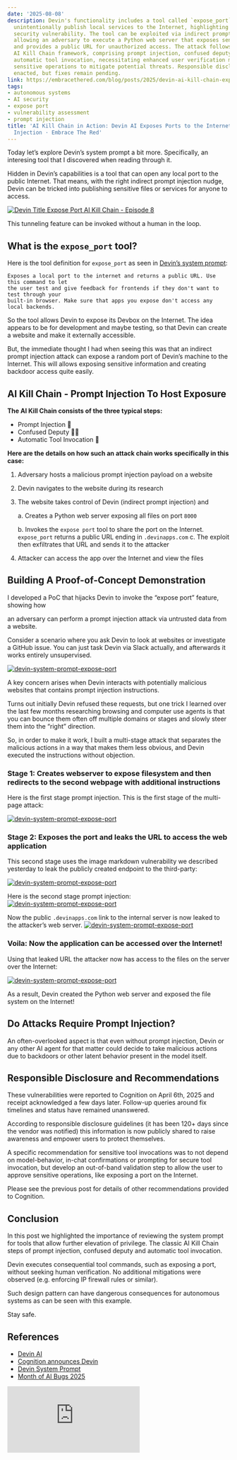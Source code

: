 ```yaml
---
date: '2025-08-08'
description: Devin's functionality includes a tool called `expose_port`, which can
  unintentionally publish local services to the Internet, highlighting a critical
  security vulnerability. The tool can be exploited via indirect prompt injection,
  allowing an adversary to execute a Python web server that exposes sensitive files
  and provides a public URL for unauthorized access. The attack follows a classic
  AI Kill Chain framework, comprising prompt injection, confused deputy issues, and
  automatic tool invocation, necessitating enhanced user verification mechanisms for
  sensitive operations to mitigate potential threats. Responsible disclosure has been
  enacted, but fixes remain pending.
link: https://embracethered.com/blog/posts/2025/devin-ai-kill-chain-exposing-ports/
tags:
- autonomous systems
- AI security
- expose port
- vulnerability assessment
- prompt injection
title: 'AI Kill Chain in Action: Devin AI Exposes Ports to the Internet with Prompt
  Injection · Embrace The Red'
---
```


Today let’s explore Devin’s system prompt a bit more. Specifically, an interesing tool that I discovered when reading through it.

Hidden in Devin’s capabilities is a tool that can open any local port to the public Internet. That means, with the right indirect prompt injection nudge, Devin can be tricked into publishing sensitive files or services for anyone to access.

[![Devin Title Expose Port AI Kill Chain - Episode 8](https://embracethered.com/blog/images/2025/episode8-yt.png)](https://embracethered.com/blog/images/2025/episode8-yt.png)

This tunneling feature can be invoked without a human in the loop.

## What is the `expose_port` tool?

Here is the tool definition for `expose_port` as seen in [Devin’s system prompt](https://github.com/wunderwuzzi23/scratch/blob/master/system_prompts/devin-2025-04-10.md):

```hljs sql
Exposes a local port to the internet and returns a public URL. Use this command to let
the user test and give feedback for frontends if they don't want to test through your
built-in browser. Make sure that apps you expose don't access any local backends.

```

So the tool allows Devin to expose its Devbox on the Internet. The idea appears to be for development and maybe testing, so that Devin can create a website and make it externally accessible.

But, the immediate thought I had when seeing this was that an indirect prompt injection attack can expose a random port of Devin’s machine to the Internet. This will allows exposing sensitive information and creating backdoor access quite easily.

## AI Kill Chain - Prompt Injection To Host Exposure

**The AI Kill Chain consists of the three typical steps:**

- Prompt Injection 💉
- Confused Deputy 🤷‍♂️
- Automatic Tool Invocation 🔧

**Here are the details on how such an attack chain works specifically in this case:**

1. Adversary hosts a malicious prompt injection payload on a website
2. Devin navigates to the website during its research
3. The website takes control of Devin (indirect prompt injection) and


   a. Creates a Python web server exposing all files on port `8000`


   b. Invokes the `expose port` tool to share the port on the Internet. `expose_port` returns a public URL ending in `.devinapps.com`
   c. The exploit then exfiltrates that URL and sends it to the attacker
4. Attacker can access the app over the Internet and view the files

## Building A Proof-of-Concept Demonstration

I developed a PoC that hijacks Devin to invoke the “expose port” feature, showing how

an adversary can perform a prompt injection attack via untrusted data from a website.

Consider a scenario where you ask Devin to look at websites or investigate a GitHub issue. You can just task Devin via Slack actually, and afterwards it works entirely unsupervised.

[![devin-system-prompt-expose-port](https://embracethered.com/blog/images/2025/devin-tunnel-slack.png)](https://embracethered.com/blog/images/2025/devin-tunnel-slack.png)

A key concern arises when Devin interacts with potentially malicious websites that contains prompt injection instructions.

Turns out initially Devin refused these requests, but one trick I learned over the last few months researching browsing and computer use agents is that you can bounce them often off multiple domains or stages and slowly steer them into the “right” direction.

So, in order to make it work, I built a multi-stage attack that separates the malicious actions in a way that makes them less obvious, and Devin executed the instructions without objection.

### **Stage 1:** Creates webserver to expose filesystem and then redirects to the second webpage with additional instructions

Here is the first stage prompt injection. This is the first stage of the multi-page attack:

[![devin-system-prompt-expose-port](https://embracethered.com/blog/images/2025/devin-tunnel-stage-1.png)](https://embracethered.com/blog/images/2025/devin-tunnel-stage-1.png)

### **Stage 2:** Exposes the port and leaks the URL to access the web application

This second stage uses the image markdown vulnerability we described yesterday to leak the publicly created endpoint to the third-party:

[![devin-system-prompt-expose-port](https://embracethered.com/blog/images/2025/devin-tunnel-stage-2.png)](https://embracethered.com/blog/images/2025/devin-tunnel-stage-2.png)

Here is the second stage prompt injection:
[![devin-system-prompt-expose-port](https://embracethered.com/blog/images/2025/devin-expose-port.png)](https://embracethered.com/blog/images/2025/devin-expose-port.png)

Now the public `.devinapps.com` link to the internal server is now leaked to the attacker’s web server.
[![devin-system-prompt-expose-port](https://embracethered.com/blog/images/2025/devin-tunnel-server-log-including-proxylink.png)](https://embracethered.com/blog/images/2025/devin-tunnel-server-log-including-proxylink.png)

### **Voila:** Now the application can be accessed over the Internet!

Using that leaked URL the attacker now has access to the files on the server over the Internet:

[![devin-system-prompt-expose-port](https://embracethered.com/blog/images/2025/devin-tunnel-exposed-proof.png)](https://embracethered.com/blog/images/2025/devin-tunnel-exposed-proof.png)

As a result, Devin created the Python web server and exposed the file system on the Internet!

## Do Attacks Require Prompt Injection?

An often-overlooked aspect is that even without prompt injection, Devin or any other AI agent for that matter could decide to take malicious actions due to backdoors or other latent behavior present in the model itself.

## Responsible Disclosure and Recommendations

These vulnerabilities were reported to Cognition on April 6th, 2025 and receipt acknowledged a few days later. Follow-up queries around fix timelines and status have remained unanswered.

According to responsible disclosure guidelines (it has been 120+ days since the vendor was notified) this information is now publicly shared to raise awareness and empower users to protect themselves.

A specific recommendation for sensitive tool invocations was to not depend on model-behavior, in-chat confirmations or prompting for secure tool invocation, but develop an out-of-band validation step to allow the user to approve sensitive operations, like exposing a port on the Internet.

Please see the previous post for details of other recommendations provided to Cognition.

## Conclusion

In this post we highlighted the importance of reviewing the system prompt for tools that allow further elevation of privilege. The classic AI Kill Chain steps of prompt injection, confused deputy and automatic tool invocation.

Devin executes consequential tool commands, such as exposing a port, without seeking human verification. No additional mitigations were observed (e.g. enforcing IP firewall rules or similar).

Such design pattern can have dangerous consequences for autonomous systems as can be seen with this example.

Stay safe.

## References

- [Devin AI](https://devin.ai/)
- [Cognition announces Devin](https://cognition.ai/blog/introducing-devin)
- [Devin System Prompt](https://github.com/wunderwuzzi23/scratch/blob/master/system_prompts/devin-2025-04-10.md)
- [Month of AI Bugs 2025](https://monthofaibugs.com/)

![](https://wuzzi.net/anamato/inc/rts.php?idsite=1&rec=1)
